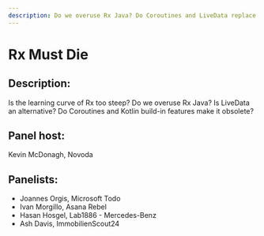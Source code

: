 ```yaml
---
description: Do we overuse Rx Java? Do Coroutines and LiveData replace it?
---
```


# Rx Must Die

## Description:

Is the learning curve of Rx too steep? Do we overuse Rx Java? Is LiveData an alternative? Do Coroutines and Kotlin build-in features make it obsolete?

## Panel host:

Kevin McDonagh, Novoda

## Panelists:

* Joannes Orgis, Microsoft Todo
* Ivan Morgillo, Asana Rebel
* Hasan Hosgel, Lab1886 - Mercedes-Benz
* Ash Davis, ImmobilienScout24

